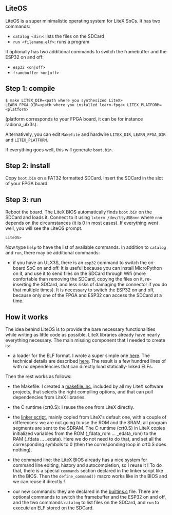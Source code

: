LiteOS
------

LiteOS is a super minimalistic operating system for LiteX SoCs. It has
two commands:
- `catalog <dir>`: lists the files on the SDCard
- `run <filename.elf>`: runs a program

It optionally has two additional commands to switch the framebuffer
and the ESP32 on and off:
- `esp32 <on|off>`
- `framebuffer <on|off>`

Step 1: compile
---------------
```
$ make LITEX_DIR=<path where you synthesized LiteX>
LEARN_FPGA_DIR=<path where you installed learn-fpga> LITEX_PLATFORM=<platform>
```
(platform corresponds to your FPGA board, it can be for instance radiona_ulx3s).

Alternatively, you can edit `Makefile` and hardwire `LITEX_DIR`, `LEARN_FPGA_DIR` and `LITEX_PLATFORM`.

If everything goes well, this will generate `boot.bin`.

Step 2: install
---------------
Copy `boot.bin` on a FAT32 formatted SDCard. Insert the SDCard in the
slot of your FPGA board.

Step 3: run
-----------
Reboot the board. The LiteX BIOS automatically finds `boot.bin` on the
SDCard and loads it. Connect to it using `lxterm /dev/ttyUSBnnn` where
`nnn` depends on the circumstances (it is 0 in most cases). If everything
went well, you will see the LiteOS prompt.

```
LiteOS>
```

Now type `help` to have the list of available commands. In addition to
`catalog` and `run`, there may be additional commands:

- if you have an ULX3S, there is an `esp32` command to switch the
on-board SoC on and off. It is useful because you can install
MicroPython on it, and use it to send files on the SDCard through Wifi 
(more confortable than removing the SDCard, copying the files on it,
re-inserting the SDCard, and less risks of damaging the connector
if you do that multiple times). It is necessary to switch the ESP32 on
and off, because only one of the FPGA and ESP32 can access the SDCard
at a time.

How it works
------------

The idea behind LiteOS is to provide the bare necessary
functionalities while writing as little code as possible.
LiteX libraries already have nearly everything necessary. The main
missing component that I needed to create is:

- a loader for the ELF format. I wrote a super
simple one [here](https://github.com/BrunoLevy/learn-fpga/blob/master/LiteX/software/Libs/lite_elf.c).
The technical details are described [here](https://github.com/BrunoLevy/learn-fpga/blob/master/FemtoRV/TUTORIALS/software.md).
The result is a few hundred lines of with no dependencies that can directly load statically-linked ELFs.

Then the rest works as follows:

- the Makefile: I created a [makefile.inc](https://github.com/BrunoLevy/learn-fpga/blob/master/LiteX/software/makefile.inc),
  included by all my LiteX software projects, that selects the right compiling options, and that can pull dependencies
  from LiteX libraries.

- the C runtime (crt0.S): I reuse the one from LiteX directly.

- the [linker script](linker.ld), mainly copied from LiteX's default
one, with a couple of differences: we are not going to use the ROM and
the SRAM, all program segments are sent to the SDRAM. The C runtime
(crt0.S) in LiteX copies initialized variables from the ROM 
(_fdata_rom ... _edata_rom) to the RAM (_fdata ... _edata). Here we
do not need to do that, and set all the corresponding symbols to 0
(then the corresponding loop in crt0.S does nothing).


- the command line: the LiteX BIOS already has a nice system for 
command line editing, history and autocompletion, so I reuse it !
To do that, there is a special `commands` section declared in 
the linker script like in the BIOS. Then the `define_command()`
macro works like in the BIOS and we can reuse it directly !

- our new commands: they are declared in the [builtins.c](builtins.c)
file. There are optional commands to switch the framebuffer and the
ESP32 on and off, and the two commands `catalog` to list files on the
SDCard, and `run` to execute an ELF stored on the SDCard.
